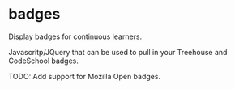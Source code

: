 badges
======

Display badges for continuous learners.

Javascritp/JQuery that can be used to pull in your Treehouse and CodeSchool badges.

TODO: Add support for Mozilla Open badges.
